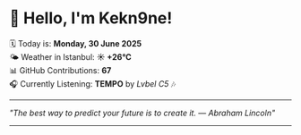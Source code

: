 # 👋 Hello, I'm Kekn9ne!

🗓️ Today is: **Monday, 30 June 2025**  
🌤️ Weather in Istanbul: **☀️   +26°C**  
📊 GitHub Contributions: **67**  
🎧 Currently Listening: **TEMPO** by *Lvbel C5* 🎶

---

_"The best way to predict your future is to create it. — *Abraham Lincoln*"_

---
